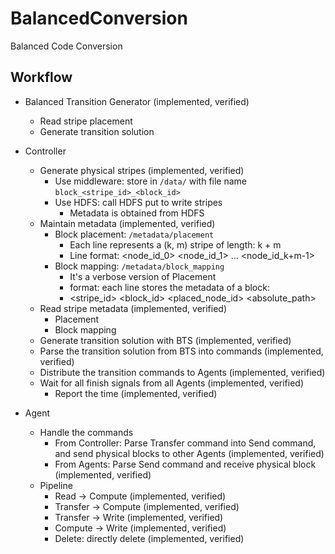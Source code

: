 # BalancedConversion
Balanced Code Conversion

## Workflow

* Balanced Transition Generator (implemented, verified)
    * Read stripe placement
    * Generate transition solution

* Controller
    * Generate physical stripes (implemented, verified)
        * Use middleware: store in ```/data/``` with file name
          ```block_<stripe_id>_<block_id>```
        * Use HDFS: call HDFS put to write stripes
            * Metadata is obtained from HDFS
    * Maintain metadata (implemented, verified)
        * Block placement: ```/metadata/placement```
            * Each line represents a (k, m) stripe of length: k + m
            * Line format: <node_id_0> <node_id_1> ... <node_id_k+m-1>
        * Block mapping: ```/metadata/block_mapping```
            * It's a verbose version of Placement
            * format: each line stores the metadata of a block:
            * <stripe_id> <block_id> <placed_node_id> <absolute_path>
    * Read stripe metadata (implemented, verified)
        * Placement
        * Block mapping
    * Generate transition solution with BTS (implemented, verified)
    * Parse the transition solution from BTS into commands (implemented,
      verified)
    * Distribute the transition commands to Agents (implemented, verified)
    * Wait for all finish signals from all Agents (implemented, verified)
        * Report the time (implemented, verified)

* Agent
    * Handle the commands
        * From Controller: Parse Transfer command into Send command, and send
          physical blocks to other Agents (implemented, verified)
        * From Agents: Parse Send command and receive physical block
          (implemented, verified)
    * Pipeline
        * Read -> Compute (implemented, verified)
        * Transfer -> Compute (implemented, verified)
        * Transfer -> Write (implemented, verified)
        * Compute -> Write (implemented, verified)
        * Delete: directly delete (implemented, verified)